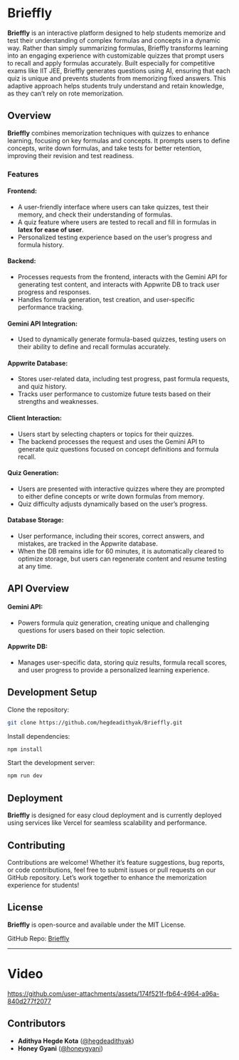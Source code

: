 # Brieffly

**Brieffly** is an interactive platform designed to help students memorize and test their understanding of complex formulas and concepts in a dynamic way. Rather than simply summarizing formulas, Brieffly transforms learning into an engaging experience with customizable quizzes that prompt users to recall and apply formulas accurately. Built especially for competitive exams like IIT JEE, Brieffly generates questions using AI, ensuring that each quiz is unique and prevents students from memorizing fixed answers. This adaptive approach helps students truly understand and retain knowledge, as they can’t rely on rote memorization.

## Overview

**Brieffly** combines memorization techniques with quizzes to enhance learning, focusing on key formulas and concepts. It prompts users to define concepts, write down formulas, and take tests for better retention, improving their revision and test readiness.

### Features

#### **Frontend**:
- A user-friendly interface where users can take quizzes, test their memory, and check their understanding of formulas.
- A quiz feature where users are tested to recall and fill in formulas in **latex for ease of user**.
- Personalized testing experience based on the user’s progress and formula history.
  
#### **Backend**:
- Processes requests from the frontend, interacts with the Gemini API for generating test content, and interacts with Appwrite DB to track user progress and responses.
- Handles formula generation, test creation, and user-specific performance tracking.

#### **Gemini API Integration**:
- Used to dynamically generate formula-based quizzes, testing users on their ability to define and recall formulas accurately.
  
#### **Appwrite Database**:
- Stores user-related data, including test progress, past formula requests, and quiz history.
- Tracks user performance to customize future tests based on their strengths and weaknesses.

#### **Client Interaction**:
- Users start by selecting chapters or topics for their quizzes.
- The backend processes the request and uses the Gemini API to generate quiz questions focused on concept definitions and formula recall.
  
#### **Quiz Generation**:
- Users are presented with interactive quizzes where they are prompted to either define concepts or write down formulas from memory.
- Quiz difficulty adjusts dynamically based on the user’s progress.
  
#### **Database Storage**:
- User performance, including their scores, correct answers, and mistakes, are tracked in the Appwrite database.
- When the DB remains idle for 60 minutes, it is automatically cleared to optimize storage, but users can regenerate content and resume testing at any time.

## API Overview

#### **Gemini API**:
- Powers formula quiz generation, creating unique and challenging questions for users based on their topic selection.

#### **Appwrite DB**:
- Manages user-specific data, storing quiz results, formula recall scores, and user progress to provide a personalized learning experience.

## Development Setup

Clone the repository:

```bash
git clone https://github.com/hegdeadithyak/Brieffly.git
```

Install dependencies:

```bash
npm install
```

Start the development server:

```bash
npm run dev
```

## Deployment

**Brieffly** is designed for easy cloud deployment and is currently deployed using services like Vercel for seamless scalability and performance.

## Contributing

Contributions are welcome! Whether it’s feature suggestions, bug reports, or code contributions, feel free to submit issues or pull requests on our GitHub repository. Let’s work together to enhance the memorization experience for students!

## License

**Brieffly** is open-source and available under the MIT License.


GitHub Repo: [Brieffly](https://github.com/hegdeadithyak/Brieffly)

---

# Video

https://github.com/user-attachments/assets/174f521f-fb64-4964-a96a-840d277f2077




## Contributors

- **Adithya Hegde Kota** ([@hegdeadithyak](https://github.com/hegdeadithyak))
- **Honey Gyani** ([@honeygyani](https://github.com/honeygyani))
